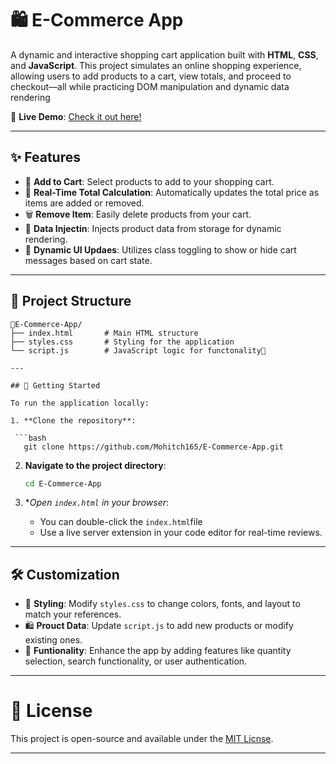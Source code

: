 # 🛍️ E-Commerce App
A dynamic and interactive shopping cart application built with **HTML**, **CSS**, and **JavaScript**. This project simulates an online shopping experience, allowing users to add products to a cart, view totals, and proceed to checkout—all while practicing DOM manipulation and dynamic data rendering

🔗 **Live Demo**: [Check it out here!](https://mohitch165.github.io/E-Commerce-App/)

---

## ✨ Features

- 🛒 **Add to Cart**: Select products to add to your shopping cart.
- 🧮 **Real-Time Total Calculation**: Automatically updates the total price as items are added or removed.
- 🗑️ **Remove Item**: Easily delete products from your cart.
- 💾 **Data Injectin**: Injects product data from storage for dynamic rendering.
- 🔄 **Dynamic UI Updaes**: Utilizes class toggling to show or hide cart messages based on cart state.

---

## 📁 Project Structure
```
E-Commerce-App/
├── index.html       # Main HTML structure
├── styles.css       # Styling for the application
└── script.js        # JavaScript logic for functonality

---

## 🚀 Getting Started

To run the application locally:

1. **Clone the repository**:

 ```bash
   git clone https://github.com/Mohitch165/E-Commerce-App.git
   ```

2. **Navigate to the project directory**:

    ```bash
   cd E-Commerce-App
   ```

4. **Open `index.html` in your browser*:
   - You can double-click the `index.html`file
   - Use a live server extension in your code editor for real-time reviews.

---

## 🛠️ Customization

- 🎨 **Styling**: Modify `styles.css` to change colors, fonts, and layout to match your references.
- 🛍️ **Prouct Data**: Update `script.js` to add new products or modify existing ones.
- 🔧 **Funtionality**: Enhance the app by adding features like quantity selection, search functionality, or user authentication.

---

# 📄 License

This project is open-source and available under the [MIT Licnse](LICENSE).

---

